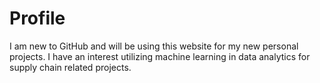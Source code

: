 # Profile
I am new to GitHub and will be using this website for my new personal projects. I have an interest utilizing machine learning in data analytics for supply chain related projects.
